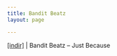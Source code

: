 ```yaml
---
title: Bandit Beatz
layout: page

---
```

<a href="https://cloud.mail.ru/public/5089c9fb5e26/Bandit%20Beatz%20-%20Just%20Because" target="_blank">[indir]</a>   |   Bandit Beatz &#8211; Just Because
